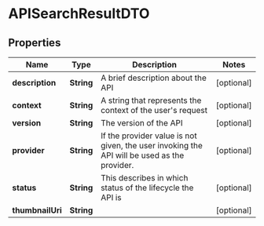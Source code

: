 

# APISearchResultDTO

## Properties

Name | Type | Description | Notes
------------ | ------------- | ------------- | -------------
**description** | **String** | A brief description about the API |  [optional]
**context** | **String** | A string that represents the context of the user&#39;s request |  [optional]
**version** | **String** | The version of the API |  [optional]
**provider** | **String** | If the provider value is not given, the user invoking the API will be used as the provider.  |  [optional]
**status** | **String** | This describes in which status of the lifecycle the API is |  [optional]
**thumbnailUri** | **String** |  |  [optional]



